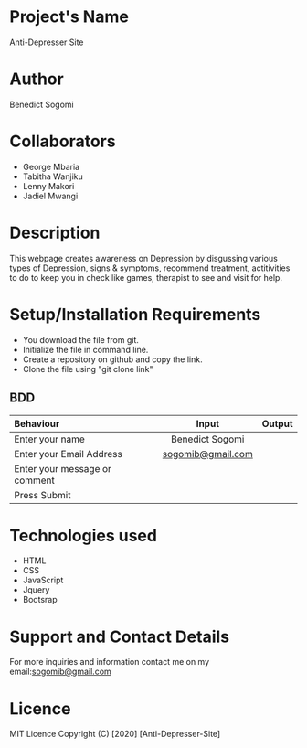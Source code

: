 # Project's Name
Anti-Depresser Site
# Author 
Benedict Sogomi
# Collaborators
* George Mbaria
* Tabitha Wanjiku
* Lenny Makori
* Jadiel Mwangi
# Description
This webpage creates awareness on Depression by disgussing various types of Depression, signs & symptoms, recommend treatment, actitivities to do to keep you in check like games,  therapist to see and visit for help.
# Setup/Installation Requirements
* You download the file from git.
* Initialize the file in command line.
* Create a repository on github and copy the link.
* Clone the file using "git clone link"
## BDD
| Behaviour      | Input        | Output       |
| :------------- | :----------: | -----------: |
|  Enter your name  |   Benedict Sogomi|     |
| Enter your Email Address  | sogomib@gmail.com |   |
| Enter your message or comment   |      |     |
| Press Submit|     ||
# Technologies used
* HTML
* CSS
* JavaScript
* Jquery
* Bootsrap
# Support and Contact Details
For more inquiries and information contact me on my email:sogomib@gmail.com
# Licence
MIT Licence Copyright (C) [2020] [Anti-Depresser-Site]